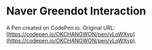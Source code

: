 # Naver Greendot Interaction

A Pen created on CodePen.io. Original URL: [https://codepen.io/OKCHANGWON/pen/yLoWXvp](https://codepen.io/OKCHANGWON/pen/yLoWXvp).

